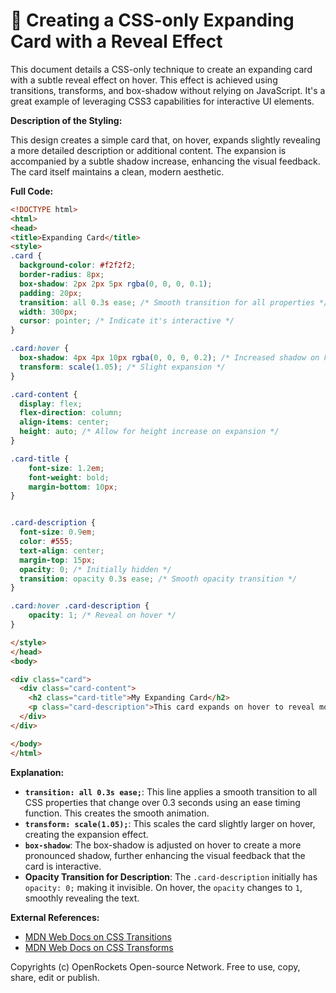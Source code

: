 # 🐞 Creating a CSS-only Expanding Card with a Reveal Effect


This document details a CSS-only technique to create an expanding card with a subtle reveal effect on hover.  This effect is achieved using transitions, transforms, and box-shadow without relying on JavaScript.  It's a great example of leveraging CSS3 capabilities for interactive UI elements.

**Description of the Styling:**

This design creates a simple card that, on hover, expands slightly revealing a more detailed description or additional content. The expansion is accompanied by a subtle shadow increase, enhancing the visual feedback.  The card itself maintains a clean, modern aesthetic.


**Full Code:**

```html
<!DOCTYPE html>
<html>
<head>
<title>Expanding Card</title>
<style>
.card {
  background-color: #f2f2f2;
  border-radius: 8px;
  box-shadow: 2px 2px 5px rgba(0, 0, 0, 0.1);
  padding: 20px;
  transition: all 0.3s ease; /* Smooth transition for all properties */
  width: 300px;
  cursor: pointer; /* Indicate it's interactive */
}

.card:hover {
  box-shadow: 4px 4px 10px rgba(0, 0, 0, 0.2); /* Increased shadow on hover */
  transform: scale(1.05); /* Slight expansion */
}

.card-content {
  display: flex;
  flex-direction: column;
  align-items: center;
  height: auto; /* Allow for height increase on expansion */
}

.card-title {
    font-size: 1.2em;
    font-weight: bold;
    margin-bottom: 10px;
}


.card-description {
  font-size: 0.9em;
  color: #555;
  text-align: center;
  margin-top: 15px;
  opacity: 0; /* Initially hidden */
  transition: opacity 0.3s ease; /* Smooth opacity transition */
}

.card:hover .card-description {
    opacity: 1; /* Reveal on hover */
}

</style>
</head>
<body>

<div class="card">
  <div class="card-content">
    <h2 class="card-title">My Expanding Card</h2>
    <p class="card-description">This card expands on hover to reveal more information.  This is a demonstration of a simple CSS-only animation technique. Notice the subtle shadow and scale changes for added visual feedback.</p>
  </div>
</div>

</body>
</html>
```

**Explanation:**

* **`transition: all 0.3s ease;`**: This line applies a smooth transition to all CSS properties that change over 0.3 seconds using an ease timing function.  This creates the smooth animation.
* **`transform: scale(1.05);`**: This scales the card slightly larger on hover, creating the expansion effect.
* **`box-shadow`**:  The box-shadow is adjusted on hover to create a more pronounced shadow, further enhancing the visual feedback that the card is interactive.
* **Opacity Transition for Description**: The `.card-description` initially has `opacity: 0;` making it invisible.  On hover, the `opacity` changes to `1`, smoothly revealing the text.

**External References:**

* [MDN Web Docs on CSS Transitions](https://developer.mozilla.org/en-US/docs/Web/CSS/transition)
* [MDN Web Docs on CSS Transforms](https://developer.mozilla.org/en-US/docs/Web/CSS/transform)


Copyrights (c) OpenRockets Open-source Network. Free to use, copy, share, edit or publish.

